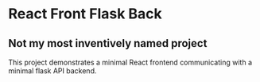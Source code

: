 React Front Flask Back
======================

Not my most inventively named project
-------------------------------------

This project demonstrates a minimal React frontend communicating with a minimal flask API backend.
